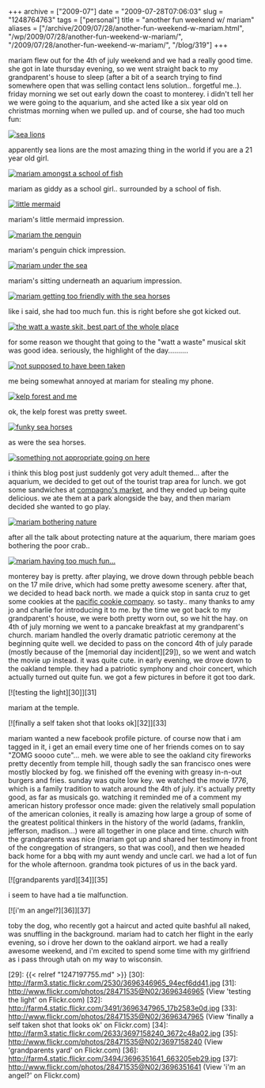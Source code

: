 +++
archive = ["2009-07"]
date = "2009-07-28T07:06:03"
slug = "1248764763"
tags = ["personal"]
title = "another fun weekend w/ mariam"
aliases = ["/archive/2009/07/28/another-fun-weekend-w-mariam.html", "/wp/2009/07/28/another-fun-weekend-w-mariam/", "/2009/07/28/another-fun-weekend-w-mariam/", "/blog/319"]
+++

mariam flew out for the 4th of july weekend and we had a really good time.
she got in late thursday evening, so we went straight back to my
grandparent's house to sleep (after a bit of a search trying to find
somewhere open that was selling contact lens solution.. forgetful me..).
friday morning we set out early down the coast to monterey. i didn't tell
her we were going to the aquarium, and she acted like a six year old on
christmas morning when we pulled up. and of course, she had too much fun:

[![sea lions][1]][2]

apparently sea lions are the most amazing thing in the world if you are
a 21 year old girl.

[![mariam amongst a school of fish][3]][4]

mariam as giddy as a school girl.. surrounded by a school of fish.

[![little mermaid][5]][6]

mariam's little mermaid impression.

[![mariam the penguin][7]][8]

mariam's penguin chick impression.

[![mariam under the sea][9]][10]

mariam's sitting underneath an aquarium impression.

[![mariam getting too friendly with the sea horses][11]][12]

like i said, she had too much fun. this is right before she got kicked
out.

[![the watt a waste skit, best part of the whole place][13]][14]

for some reason we thought that going to the "watt a waste" musical skit
was good idea. seriously, the highlight of the day..........

[![not supposed to have been taken][15]][16]

me being somewhat annoyed at mariam for stealing my phone.

[![kelp forest and me][17]][18]

ok, the kelp forest was pretty sweet.

[![funky sea horses][19]][20]

as were the sea horses.

[![something not appropriate going on here][21]][22]

i think this blog post just suddenly got very adult themed... after the
aquarium, we decided to get out of the tourist trap area for lunch. we got
some sandwiches at [compagno's market][23], and they ended up being quite
delicious. we ate them at a park alongside the bay, and then mariam
decided she wanted to go play.

[![mariam bothering nature][24]][25]

after all the talk about protecting nature at the aquarium, there mariam
goes bothering the poor crab..

[![mariam having too much fun...][26]][27]

monterey bay is pretty. after playing, we drove down through pebble beach
on the 17 mile drive, which had some pretty awesome scenery. after that,
we decided to head back north. we made a quick stop in santa cruz to get
some cookies at the [pacific cookie company][28]. so tasty.. many thanks
to amy jo and charlie for introducing it to me. by the time we got back to
my grandparent's house, we were both pretty worn out, so we hit the hay.
on 4th of july morning we went to a pancake breakfast at my grandparent's
church. mariam handled the overly dramatic patriotic ceremony at the
beginning quite well. we decided to pass on the concord 4th of july parade
(mostly because of the [memorial day incident][29]), so we went and watch
the movie _up_ instead. it was quite cute. in early evening, we drove down
to the oakland temple. they had a patriotic symphony and choir concert,
which actually turned out quite fun. we got a few pictures in before it
got too dark.

[![testing the light][30]][31]

mariam at the temple.

[![finally a self taken shot that looks ok][32]][33]

mariam wanted a new facebook profile picture. of course now that i am
tagged in it, i get an email every time one of her friends comes on to say
"ZOMG soooo cute"... meh. we were able to see the oakland city fireworks
pretty decently from temple hill, though sadly the san francisco ones were
mostly blocked by fog. we finished off the evening with greasy in-n-out
burgers and fries. sunday was quite low key. we watched the movie _1776_,
which is a family tradition to watch around the 4th of july. it's actually
pretty good, as far as musicals go. watching it reminded me of a comment
my american history professor once made: given the relatively small
population of the american colonies, it really is amazing how large
a group of some of the greatest political thinkers in the history of the
world (adams, franklin, jefferson, madison...) were all together in one
place and time. church with the grandparents was nice (mariam got up and
shared her testimony in front of the congregation of strangers, so that
was cool), and then we headed back home for a bbq with my aunt wendy and
uncle carl. we had a lot of fun for the whole afternoon. grandma took
pictures of us in the back yard.

[![grandparents yard][34]][35]

i seem to have had a tie malfunction.

[![i'm an angel?][36]][37]

toby the dog, who recently got a haircut and acted quite bashful all
naked, was snuffling in the background. mariam had to catch her flight in
the early evening, so i drove her down to the oakland airport. we had
a really awesome weekend, and i'm excited to spend some time with my
girlfriend as i pass through utah on my way to wisconsin.

[1]: http://farm4.static.flickr.com/3494/3696336399_747aa4c7f8.jpg
[2]: http://www.flickr.com/photos/28471535@N02/3696336399 (View 'sea lions' on Flickr.com)
[3]: http://farm3.static.flickr.com/2662/3697146976_ee52a452bf.jpg
[4]: http://www.flickr.com/photos/28471535@N02/3697146976 (View 'mariam amongst a school of fish' on Flickr.com)
[5]: http://farm4.static.flickr.com/3504/3696338299_e09f18cc01.jpg
[6]: http://www.flickr.com/photos/28471535@N02/3696338299 (View 'little mermaid' on Flickr.com)
[7]: http://farm3.static.flickr.com/2444/3697145684_8bdfc9477a.jpg
[8]: http://www.flickr.com/photos/28471535@N02/3697145684 (View 'mariam the penguin' on Flickr.com)
[9]: http://farm4.static.flickr.com/3481/3697138440_f4eaee74d0.jpg
[10]: http://www.flickr.com/photos/28471535@N02/3697138440 (View 'mariam under the sea' on Flickr.com)
[11]: http://farm4.static.flickr.com/3561/3697149702_6191e7776a.jpg
[12]: http://www.flickr.com/photos/28471535@N02/3697149702 (View 'mariam getting too friendly with the sea horses' on Flickr.com)
[13]: http://farm4.static.flickr.com/3627/3697139170_b6b23150f6.jpg
[14]: http://www.flickr.com/photos/28471535@N02/3697139170 (View 'the watt a waste skit, best part of the whole place' on Flickr.com)
[15]: http://farm3.static.flickr.com/2579/3697143380_930292a9ab.jpg
[16]: http://www.flickr.com/photos/28471535@N02/3697143380 (View 'not supposed to have been taken' on Flickr.com)
[17]: http://farm3.static.flickr.com/2593/3696336991_4fcd9d198f.jpg
[18]: http://www.flickr.com/photos/28471535@N02/3696336991 (View 'kelp forest and me' on Flickr.com)
[19]: http://farm3.static.flickr.com/2538/3697147572_e550dd8eba.jpg
[20]: http://www.flickr.com/photos/28471535@N02/3697147572 (View 'funky sea horses' on Flickr.com)
[21]: http://farm3.static.flickr.com/2618/3697149176_ed1591be40.jpg
[22]: http://www.flickr.com/photos/28471535@N02/3697149176 (View 'something not appropriate going on here' on Flickr.com)
[23]: http://www.yelp.com/biz/compagnos-market-and-deli-monterey
[24]: http://farm3.static.flickr.com/2495/3696343327_86ec3562c0.jpg
[25]: http://www.flickr.com/photos/28471535@N02/3696343327 (View 'mariam bothering nature' on Flickr.com)
[26]: http://farm4.static.flickr.com/3431/3696345599_9248c4ebaa.jpg
[27]: http://www.flickr.com/photos/28471535@N02/3696345599 (View 'mariam having too much fun...' on Flickr.com)
[28]: http://www.yelp.com/biz/pacific-cookie-company-santa-cruz
[29]: {{< relref "1247197755.md" >}}
[30]: http://farm3.static.flickr.com/2530/3696346965_94ecf6dd41.jpg
[31]: http://www.flickr.com/photos/28471535@N02/3696346965 (View 'testing the light' on Flickr.com)
[32]: http://farm4.static.flickr.com/3491/3696347965_17b2583e0d.jpg
[33]: http://www.flickr.com/photos/28471535@N02/3696347965 (View 'finally a self taken shot that looks ok' on Flickr.com)
[34]: http://farm3.static.flickr.com/2633/3697158240_3672c48a02.jpg
[35]: http://www.flickr.com/photos/28471535@N02/3697158240 (View 'grandparents yard' on Flickr.com)
[36]: http://farm4.static.flickr.com/3494/3696351641_663205eb29.jpg
[37]: http://www.flickr.com/photos/28471535@N02/3696351641 (View 'i'm an angel?' on Flickr.com)

